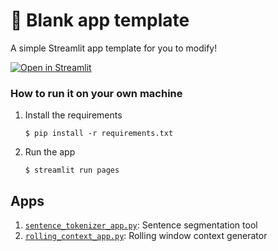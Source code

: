 # 🎈 Blank app template

A simple Streamlit app template for you to modify!

[![Open in Streamlit](https://static.streamlit.io/badges/streamlit_badge_black_white.svg)](https://blank-app-template.streamlit.app/)

### How to run it on your own machine

1. Install the requirements

   ```
   $ pip install -r requirements.txt
   ```

2. Run the app

   ```
   $ streamlit run pages
   ```

## Apps
1. [`sentence_tokenizer_app.py`](pages/sentence_tokenizer_app.py): Sentence segmentation tool
2. [`rolling_context_app.py`](pages/rolling_context_app.py): Rolling window context generator
